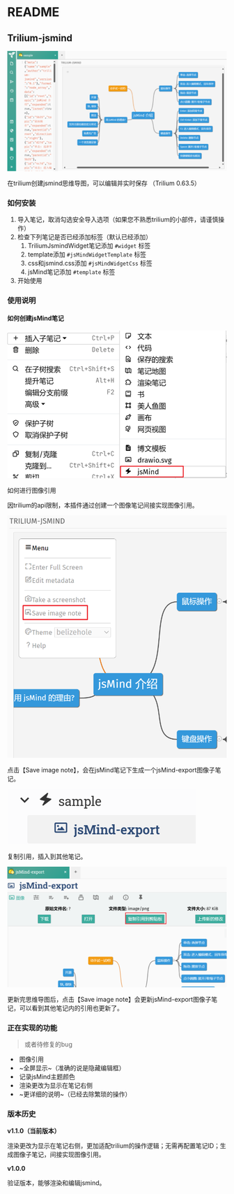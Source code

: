 # README
Trilium-jsmind
--------------

![](README_image.png)

在trilium创建jsmind思维导图，可以编辑并实时保存 （Trilium 0.63.5）

### 如何安装

1.  导入笔记，取消勾选安全导入选项（如果您不熟悉trilium的小部件，请谨慎操作）
2.  检查下列笔记是否已经添加标签（默认已经添加）
    1.  TriliumJsmindWidget笔记添加 `#widget` 标签
    2.  template添加 `#jsMindWidgetTemplate` 标签
    3.  css和jsmind.css添加 `#jsMindWidgetCss` 标签
    4.  jsMind笔记添加 `#template` 标签
3.  开始使用

### 使用说明

#### 如何创建jsMind笔记

![](1_README_image.png)

如何进行图像引用

因trilium的api限制，本插件通过创建一个图像笔记间接实现图像引用。

![](2_README_image.png)

点击【Save image note】，会在jsMind笔记下生成一个jsMind-export图像子笔记。

![](3_README_image.png)

复制引用，插入到其他笔记。

![](4_README_image.png)

更新完思维导图后，点击【Save image note】会更新jsMind-export图像子笔记，可以看到其他笔记内的引用也更新了。

### 正在实现的功能

> 或者待修复的bug

*    图像引用
*    ~全屏显示~（准确的说是隐藏编辑框）
*    记录jsMind主题颜色
*    渲染更改为显示在笔记右侧
*    ~更详细的说明~（已经去除繁琐的操作）

### 版本历史

**v1.1.0（当前版本）**

渲染更改为显示在笔记右侧，更加适配trilium的操作逻辑；无需再配置笔记ID；生成图像子笔记，间接实现图像引用。

**v1.0.0**

验证版本，能够渲染和编辑jsmind。